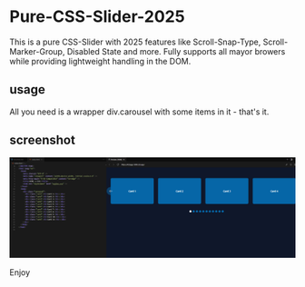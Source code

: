 # Pure-CSS-Slider-2025

This is a pure CSS-Slider with 2025 features like Scroll-Snap-Type, Scroll-Marker-Group, Disabled State and more. Fully supports all mayor browers while providing lightweight handling in the DOM.

## usage

All you need is a wrapper div.carousel with some items in it - that's it.

## screenshot

![Pure CSS Slider 2025](Screenshot.png "Pure CSS Slider 2025")

<text-center>Enjoy</text-center>
